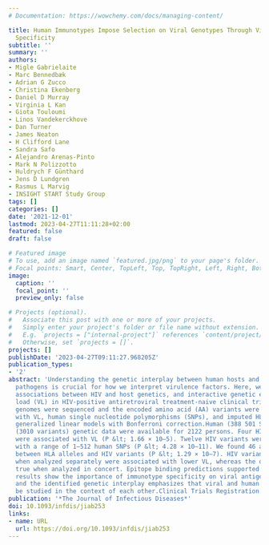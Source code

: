 ```yaml
---
# Documentation: https://wowchemy.com/docs/managing-content/

title: Human Immunotypes Impose Selection on Viral Genotypes Through Viral Epitope
  Specificity
subtitle: ''
summary: ''
authors:
- Migle Gabrielaite
- Marc Bennedbæk
- Adrian G Zucco
- Christina Ekenberg
- Daniel D Murray
- Virginia L Kan
- Giota Touloumi
- Linos Vandekerckhove
- Dan Turner
- James Neaton
- H Clifford Lane
- Sandra Safo
- Alejandro Arenas-Pinto
- Mark N Polizzotto
- Huldrych F Günthard
- Jens D Lundgren
- Rasmus L Marvig
- INSIGHT START Study Group
tags: []
categories: []
date: '2021-12-01'
lastmod: 2023-04-27T11:11:28+02:00
featured: false
draft: false

# Featured image
# To use, add an image named `featured.jpg/png` to your page's folder.
# Focal points: Smart, Center, TopLeft, Top, TopRight, Left, Right, BottomLeft, Bottom, BottomRight.
image:
  caption: ''
  focal_point: ''
  preview_only: false

# Projects (optional).
#   Associate this post with one or more of your projects.
#   Simply enter your project's folder or file name without extension.
#   E.g. `projects = ["internal-project"]` references `content/project/deep-learning/index.md`.
#   Otherwise, set `projects = []`.
projects: []
publishDate: '2023-04-27T09:11:27.968205Z'
publication_types:
- '2'
abstract: 'Understanding the genetic interplay between human hosts and infectious
  pathogens is crucial for how we interpret virulence factors. Here, we tested for
  associations between HIV and host genetics, and interactive genetic effects on viral
  load (VL) in HIV-positive antiretroviral treatment-naive clinical trial participants.HIV
  genomes were sequenced and the encoded amino acid (AA) variants were associated
  with VL, human single nucleotide polymorphisms (SNPs), and imputed HLA alleles using
  generalized linear models with Bonferroni correction.Human (388 501 SNPs) and HIV
  (3010 variants) genetic data were available for 2122 persons. Four HIV variants
  were associated with VL (P &lt; 1.66 × 10–5). Twelve HIV variants were associated
  with a range of 1–512 human SNPs (P &lt; 4.28 × 10–11). We found 46 associations
  between HLA alleles and HIV variants (P &lt; 1.29 × 10–7). HIV variants and immunotypes
  when analyzed separately were associated with lower VL, whereas the opposite was
  true when analyzed in concert. Epitope binding predictions supported our observations.Our
  results show the importance of immunotype specificity on viral antigenic determinants,
  and the identified genetic interplay emphasizes that viral and human genetics should
  be studied in the context of each other.Clinical Trials Registration: NCT00867048.'
publication: '*The Journal of Infectious Diseases*'
doi: 10.1093/infdis/jiab253
links:
- name: URL
  url: https://doi.org/10.1093/infdis/jiab253
---
```

